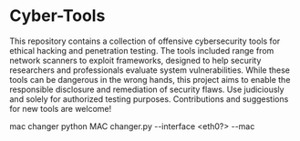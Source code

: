 # Cyber-Tools
This repository contains a collection of offensive cybersecurity tools for ethical hacking and penetration testing. The tools included range from network scanners to exploit frameworks, designed to help security researchers and professionals evaluate system vulnerabilities. While these tools can be dangerous in the wrong hands, this project aims to enable the responsible disclosure and remediation of security flaws. Use judiciously and solely for authorized testing purposes. Contributions and suggestions for new tools are welcome!

mac changer 
python MAC changer.py --interface <eth0?> --mac <new mac address>
